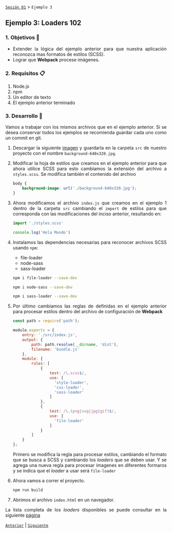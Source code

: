 [`Sesión 01`](../Readme.md) > `Ejemplo 3`

## Ejemplo 3: Loaders 102 

<div style="text-align: justify;">

### 1. Objetivos :dart:

- Extender la lógica del ejemplo anterior para que nuestra aplicación reconozca mas formatos de estilos (SCSS).
- Lograr que <b>Webpack</b> procese imágenes.

### 2. Requisitos :clipboard:

1. Node.js
2. npm
3. Un editor de texto
4. El ejemplo anterior terminado

### 3. Desarrollo :rocket:

Vamos a trabajar con los mismos archivos que en el ejemplo anterior. Si se desea conservar todos los ejemplos se recomienda guardar cada uno como un commit en git.

1. Descargar la siguiente <a href="https://github.com/jaeem006/C1-React/blob/master/Sesion01-webpack/ejemplo-03/src/background-640x320.jpg">imagen</a> y guardarla en la carpeta `src` de nuestro proyecto con el nombre `background-640x320.jpg`.

2. Modificar la hoja de estilos que creamos en el ejemplo anterior para que ahora utilice SCSS para esto cambiamos la extensión del archivo a  `styles.scss`. Se modifica también el contenido del archivo 

    ```scss 
    body {
  		background-image: url('./background-640x320.jpg');
	}
    ```

3. Ahora modificamos el archivo `index.js` que creamos en el ejemplo 1 dentro de la carpeta `src` cambiando el `import` de estilos para que corresponda con las modificaciones del inciso anterior, resultando en:

    ```javascript
    import './styles.scss'

    console.log('Hola Mundo')
    ```

4. Instalamos las dependencias necesarias para reconocer archivos SCSS usando `npm`: 
	- file-loader
	- node-sass
	- sass-loader

    ```bash
    npm i file-loader --save-dev

    npm i node-sass --save-dev

    npm i sass-loader --save-dev
    ```
5. Por último cambiamos las reglas de definidas en el ejemplo anterior para procesar estilos dentro del archivo de configuración de <b>Webpack</b> 

    ```javascript
    const path = require('path');

    module.exports = {
    	entry: './src/index.js',
  		output: {
    		path: path.resolve(__dirname, 'dist'),
    		filename: 'bundle.js'
  		},
  		module: {
    		rules: [
      			{
        			test: /\.scss$/,
			        use: [
			          'style-loader',
			          'css-loader',
			          'sass-loader'
			        ]
      			},
      			{
			        test: /\.(png|svg|jpg|gif)$/,
			        use: [
			          'file-loader'
			        ]
			    }
    		]
  		}
	};
    ```
    Primero se modifica la regla para procesar estilos, cambiando el formato que se busca a SCSS y cambiando los *loaders* que se deben usar. Y se agrega una nueva regla para procesar imagenes en diferentes formaros y se indica que el *loader* a usar será `file-loader`


6. Ahora vamos a correr el proyecto.

    ```bash
    npm run build
    ```

7. Abrimos el archivo `index.html`  en un navegador.

La lista completa de los *loaders* disponibles se puede consultar en la siguiente <a href="https://webpack.js.org/loaders/">página</a>

[`Anterior`](../ejemplo-02/Readme.md) | [`Siguiente`](../Readme.md)

</div>


